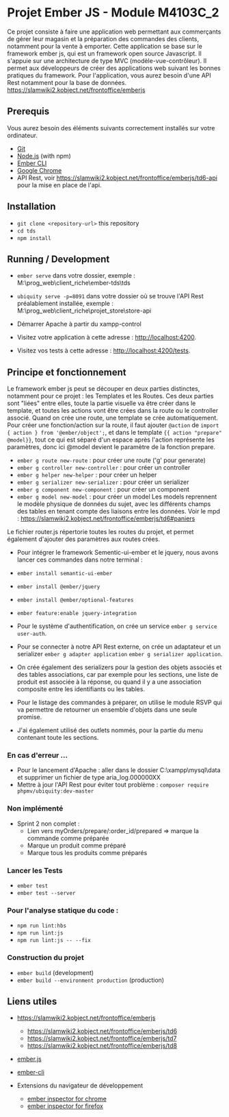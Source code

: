 # Projet Ember JS - Module M4103C_2

Ce projet consiste à faire une application web permettant aux commerçants de gérer leur magasin et la préparation des commandes des clients, notamment pour la vente à emporter.
Cette application se base sur le framework ember js, qui est un framework open source Javascript. Il s'appuie sur une architecture de type MVC (modèle-vue-contrôleur).
Il permet aux développeurs de créer des applications web suivant les bonnes pratiques du framework.
Pour l'application, vous aurez besoin d'une API Rest notamment pour la base de données. 
https://slamwiki2.kobject.net/frontoffice/emberjs

## Prerequis

Vous aurez besoin des éléments suivants correctement installés sur votre ordinateur.

* [Git](https://git-scm.com/)
* [Node.js](https://nodejs.org/) (with npm)
* [Ember CLI](https://ember-cli.com/)
* [Google Chrome](https://google.com/chrome/)
* API Rest, voir https://slamwiki2.kobject.net/frontoffice/emberjs/td6-api pour la mise en place de l'api.

## Installation

* `git clone <repository-url>` this repository
* `cd tds`
* `npm install`

## Running / Development

* `ember serve` dans votre dossier, exemple : M:\prog_web\client_riche\ember-tds\tds
* `ubiquity serve -p=8091` dans votre dossier où se trouve l'API Rest préalablement installée, exemple : M:\prog_web\client_riche\projet_store\store-api
* Démarrer Apache à partir du xampp-control
 
* Visitez votre application à cette adresse : [http://localhost:4200](http://localhost:4200).
* Visitez vos tests à cette adresse : [http://localhost:4200/tests](http://localhost:4200/tests).

## Principe et fonctionnement

Le framework ember js peut se découper en deux parties distinctes, notamment pour ce projet : les Templates et les Routes.
Ces deux parties sont "liées" entre elles, toute la partie visuelle va être créer dans le template, et toutes les actions vont être crées dans la route ou le controller associé.
Quand on crée une route, une template se crée automatiquement. Pour créer une fonction/action sur la route, il faut ajouter `@action` de `import { action } from '@ember/object';`, et dans le template `{{ action "prepare" @model}}`, tout ce qui est séparé d'un espace après l'action représente les paramètres, donc ici @model devient le paramètre de la fonction prepare.

* `ember g route new-route` : pour créer une route ('g' pour generate)
* `ember g controller new-controller` : pour créer un controller
* `ember g helper new-helper` : pour créer un helper
* `ember g serializer new-serializer` : pour créer un serializer
* `ember g component new-component` : pour créer un component
* `ember g model new-model` : pour créer un model
Les models reprennent le modèle physique de données du sujet, avec les différents champs des tables en tenant compte des liaisons entre les données.
Voir le mpd : https://slamwiki2.kobject.net/frontoffice/emberjs/td6#paniers 

Le fichier router.js répertorie toutes les routes du projet, et permet également d'ajouter des paramètres aux routes crées.


* Pour intégrer le framework Sementic-ui-ember et le jquery, nous avons lancer ces commandes dans notre terminal :
* `ember install semantic-ui-ember`
* `ember install @ember/jquery`
* `ember install @ember/optional-features`
* `ember feature:enable jquery-integration`

* Pour le système d'authentification, on crée un service `ember g service user-auth`. 
* Pour se connecter à notre API Rest externe, on crée un adaptateur et un serializer `ember g adapter application` `ember g serializer application`.
* On crée également des serializers pour la gestion des objets associés et des tables associations, car par exemple pour les sections, une liste de produit est associée à la réponse, ou quand il y a une association composite entre les identifiants ou les tables.
* Pour le listage des commandes à préparer, on utilise le module RSVP qui va permettre de retourner un ensemble d'objets dans une seule promise.

* J'ai également utilisé des outlets nommés, pour la partie du menu contenant toute les sections.

### En cas d'erreur ...

* Pour le lancement d'Apache : aller dans le dossier C:\xampp\mysql\data et supprimer un fichier de type aria_log.000000XX
* Mettre à jour l'API Rest pour éviter tout problème : `composer require phpmv/ubiquity:dev-master`

### Non implémenté

* Sprint 2 non complet : 
  * Lien vers myOrders/prepare/:order_id/prepared ⇒ marque la commande comme préparée
  * Marque un produit comme préparé
  * Marque tous les produits comme préparés
  
### Lancer les Tests

* `ember test`
* `ember test --server`

### Pour l'analyse statique du code :

* `npm run lint:hbs`
* `npm run lint:js`
* `npm run lint:js -- --fix`

### Construction du projet

* `ember build` (development)
* `ember build --environment production` (production)

## Liens utiles
  
* https://slamwiki2.kobject.net/frontoffice/emberjs
  * https://slamwiki2.kobject.net/frontoffice/emberjs/td6
  * https://slamwiki2.kobject.net/frontoffice/emberjs/td7
  * https://slamwiki2.kobject.net/frontoffice/emberjs/td8 
  
* [ember.js](https://emberjs.com/)
* [ember-cli](https://ember-cli.com/)
* Extensions du navigateur de développement
  * [ember inspector for chrome](https://chrome.google.com/webstore/detail/ember-inspector/bmdblncegkenkacieihfhpjfppoconhi)
  * [ember inspector for firefox](https://addons.mozilla.org/en-US/firefox/addon/ember-inspector/)
